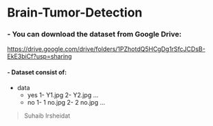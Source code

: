 # Brain-Tumor-Detection  
  
### - You can download the dataset from Google Drive:  
https://drive.google.com/drive/folders/1PZhotdQ5HCgDg1rSfcJCDsB-EkE3biCf?usp=sharing  
  
#### - Dataset consist of:  
- data
  - yes
    1- Y1.jpg
    2- Y2.jpg ...
  - no
    1- 1 no.jpg
    2- 2 no.jpg ...
  
> Suhaib Irsheidat
